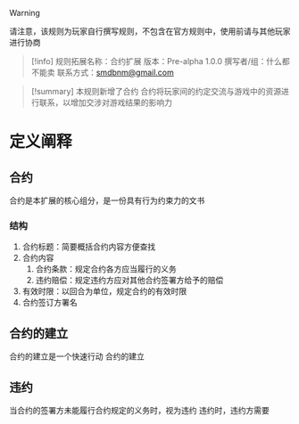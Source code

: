 > [!Warning]
> 请注意，该规则为玩家自行撰写规则，不包含在官方规则中，使用前请与其他玩家进行协商

>[!info]
>规则拓展名称：合约扩展
>版本：Pre-alpha 1.0.0
>撰写者/组：什么都不能卖
>联系方式：smdbnm@gmail.com

>[!summary]
>本规则新增了合约
>合约将玩家间的约定交流与游戏中的资源进行联系，以增加交涉对游戏结果的影响力

# 定义阐释
## 合约
合约是本扩展的核心组分，是一份具有行为约束力的文书
### 结构
1. 合约标题：简要概括合约内容方便查找
2. 合约内容
	1. 合约条款：规定合约各方应当履行的义务
	2. 违约赔偿：规定违约方应对其他合约签署方给予的赔偿
3. 有效时限：以回合为单位，规定合约的有效时限
4. 合约签订方署名

## 合约的建立
合约的建立是一个快速行动
合约的建立

## 违约
当合约的签署方未能履行合约规定的义务时，视为违约
违约时，违约方需要




